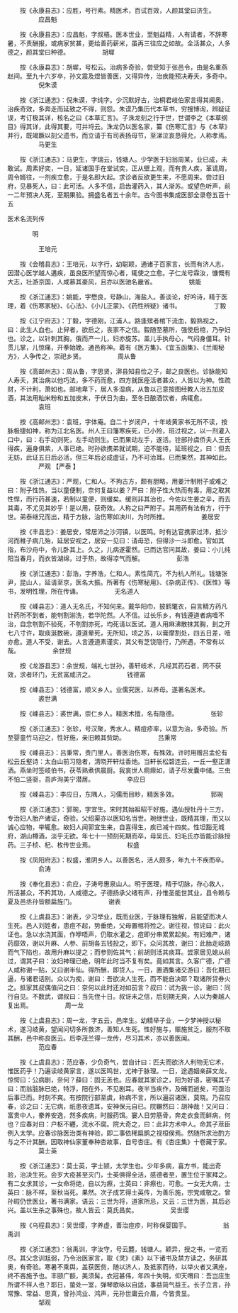 <!-- { "loadSidebar": true } -->
　　按《永康县志》：应胜，号行素。精医术，百试百效，人颜其堂曰济生。
　　　　　应昌魁

　　按《永康县志》：应昌魁，字叔梧。医本世业，至魁益精，人有请者，不辞寒暑，不责酬报，或病家贫甚，更给善药薪米，虽再三往应之如故。全活甚众，人多德之，颜其堂曰种德。
　　　　　胡墀

　　按《永康县志》：胡墀，号松云。治病多奇验，尝受知于张邑令，由是名重燕赵间。至九十六岁卒，孙文震及煜皆善医，又得异传，治疾能预决寿夭，多奇中。
　　　　　倪朱谟

　　按《浙江通志》：倪朱谟，字纯字。少沉默好古，治桐君岐伯家言得其阃奥，治疾奇效，多奔走而延致之不得，则怨。朱谟乃集历代本草书，穷搜博询，辨疑证误，考订极其详，核名之曰《本草汇言》。子洙龙刻之行于世，世谓李之《本草纲目》得其详，此得其要，可并埒云。洙龙仍以医名家，纂《伤寒汇言》与《本草》并行，既竭蹶以刻父遗书，而立请于有司表扬母节，至涕泣哀恳得允，人称孝焉。
　　　　　马更生

　　按《浙江通志》：马更生，字瑞云，钱塘人。少学医于妇翁周某，业已成，未敢试。周素好奕，一日，延诸国手在堂试奕，正从壁上观，而有贵人疾，革请周，周令婿往，一剂疾立愈，于是名即大起。求诊者反欲更生来，不愿周来。尝过旧府，见暴死人，曰：此可活。人多不信，启齿灌药入，其人渐苏。或望色听声，前一二年预决人死，至期果验。拥盛名者五十余年。古今图书集成医部全录卷五百十五

医术名流列传

　　　　明

　　　　　王培元

　　按《会稽县志》：王培元，以字行，幼聪颖，通诸子百家言，长而有济人志，因潜心医学越人遘疾，虽良医所望而惊心者，辄使之立愈。子仁龙号霖汝，慷慨有大志，壮游京国，人咸慕其豪风，且亦以医驰名畿省。
　　　　　姚能

　　按《浙江通志》：姚能，字懋良，号静山，海盐人。善谈论，好吟诗，精于医理，着《伤寒家秘》、《心法》、《小儿正蒙》、《药性辨疑》诸书。
　　　　　丁毅

　　按《江宁府志》：丁毅，字德刚，江浦人。路逢殡者棺下流血，毅熟视之，曰：此生人血也。止舁者，欲启之，丧家不之信。毅随至墓所，强使启棺，乃孕妇也。诊之，以针刺其胸，俄而产一儿，妇亦旋苏。盖儿手执母心，气闷身僵耳。针贯儿掌，儿惊痛，开拳始娩。通邑称神。着有《医方集》、《宜玉函集》、《兰阁秘方》，人争传之，崇祀乡贤。
　　　　　周从鲁

　　按《高邮州志》：周从鲁，字思贤，漷县知县俭之子，邮之良医也。诊脉能知人寿夭，其治病以他巧法，多不药而愈，四方就医痊活者甚众，人皆以为神。性疏财，不计利，萧如也。邮地卑下，居人多湿病，从鲁以己意按图经教人治五加皮酒，其法用籼米粉和五加皮末，于伏日为曲，至冬日酿酒饮者，病辄愈。
　　　　　袁班

　　按《高邮州志》：袁班，字体庵。自二十岁闭户，十年岐黄家书无所不读，按脉极捷如神，称为江北名医。州人王曰籓寒疾死，已小殓，班过视之，以一剂灌入口中，曰：右手动则死，左手动则生。已而果动左手，遂活。铨部孙虞侨夫人王氏得疾，遍身俱紫，人事已绝。时孙欲携弟就试期，迫不能待，延班视之，曰：但去无妨，此证五日后必活，但三年后必成虚证，乃不可治耳。已而果然，其神如此。
　　　　　严观 【严泰 】

　　按《浙江通志》：严观，仁和人。不拘古方，颇有胆略，用姜汁制附子或难之曰：附子性热，当以童便制，奈何复益以姜？严曰：附子性大热而有毒，用之取其性悍，而行药甚速，若制以童便，则缓矣。缓则非其治也，今佐以生姜之辛，而去其毒，不尤见其妙乎！是以用，获奇效。人称之曰严附子。其用药有法有方，行于世。弟泰继兄而出，精于方脉，治伤寒如决川，为时所推。
　　　　　姜居安

　　按《丰县志》：姜居安，常居沛之沙河镇，以医鸣。时有达官携家过沛，抵沙河而稚子病几殆，延居安视之，居安一见曰：请毋恐，但得沙一斗即愈。官如其指，布沙舟中，令儿卧其上。久之，儿病遂霍然。已而达官问其故，姜曰：小儿纯阳当春月，而衣皆湖绵，过于热，故得凉气而解。
　　　　　彭浩

　　按《浙江通志》：彭浩，字养浩，仁和人。素性简亢，不为杭人所礼。钱塘张尹，昆山人，延请至京，医名大振。所著有《伤寒秘用》、《杂病正传》、《医性》等书，发明性理，所在传诵。
　　　　　无名道人

　　按《嵊县志》：道人无名氏，不知何来。戴华阳巾，披鹤氅衣，自言精方药凡针药所不到者，能刳割湔洗，若华陀然。人不信。过长乐乡，有钱遵道者病噎不治，自念刳割不验死，不刳割亦死，均死请以医试。道人用麻沸散抺其胸，刲之开七八寸许，取痰涎数碗，遵道晕死，无所知，顷之苏，以膏摩割处，四五日差，噎亦愈。道人不受，谢去。人言遵道素谨实，其父有芝饶隐行，乃所遇，不常有以哉。
　　　　　余世规

　　按《龙游县志》：余世规，端礼七世孙，善轩岐术，凡经其药石者，罔不获效，求者环门，无贫富咸济之。
　　　　　钱德富

　　按《嵊县志》：钱德富，顺义乡人。业儒究医，以养母。遂著名医术。
　　　　　裘世满

　　按《嵊县志》：裘世满，崇仁乡人。精医术擅，名有隐德。
　　　　　张轸

　　按《浙江通志》：张轸，号汉聚，秀水人。精痘疹率，以意为治，多奇验。所至婴童竹马迎之，性好施，亲旧赖其赀助。
　　　　　吕秉常

　　按《嵊县志》：吕秉常，贵门里人。善医治伤寒，有殊效。许时用赠吕孟伦有松云丘壑诗：太白山前习隐者，清晓开轩炷香灺。当轩长松碧连云，一丘一壑正潇洒。燕坐时签岐伯书，茯苓熟煮供晨厨。我哀世人痌瘝如，请子尽发囊中储。三虫不怕二竖驱，吾庐洵美宁潜居。
　　　　　李应日

　　按《嵊县志》：李应日，东隅人，习儒而目眇，精医多效。
　　　　　郭琬

　　按《浙江通志》：郭琬，字宜生。宋时其始祖昭干好施，遇仙授牡丹十三方，专治妇人胎产诸证，奇验。父绍渠亦以医知名当世。琬继世业，既精其理，而又以诚心应物，举辄愈。故妇人闻郭宜生来，自喜得生，疾已减十四矣。性坦豁无城府，湖山樽酒，淡乎无欲。年七十一预刻死期而卒，母吴氏、妇毛氏亦皆能诊脉授药。三子桢、杞、枚传世业焉。
　　　　　权盛

　　按《凤阳府志》：权盛，淮阴乡人。以善医名，活人颇多，年九十不疾而卒。
　　　　　俞涛

　　按《奉化县志》：俞应，子涛号惠泉山人。明于医理，精于切脉，存心救人，所活甚众，不矜其功，人咸德之。子德扬承父绪有声，孙惟圣能世其业，县令赖与夏及邑丞孙皆额扁旌门。
　　　　　谢表

　　按《上虞县志》：谢表，少习举业，既而业医，于脉理有独解，且能望而决人生死。邑人刘姓者，患痘不起，势垂绝，父母置棺将殓之。谢往视，惊诧曰：此火证也。急以水浇其面，作咿唔声，仍取水灌之，痘即分串累累起矣。有妇难产，诸药靡效，谢以升麻、人参、前胡各五钱投之，即下。众问其故，谢曰：此胎走岐路而气下陷也，故用升麻以提之；而参则佐其气；前胡则活其痰耳。尝家居见媳从前过，谓其子曰：汝妇神理已绝，明年此时当不复有矣。竟如其言。久客广德，广德人咸称谢一贴，又曰谢半仙。得所酬，即贷人。一日，置酒集诸交游曰：吾化期已逼，与诸君话别。众以为痴，谢曰：吾欲决人生死，而不能自决耶？取诸所贷券火之。抵家其叔偶值问之曰：奈何以此时还对如前言？叔曰：试为我一诊。谢曰：同行自见。不数武，谓叔曰：当先侄十日。叔讶未之信，后刻期无爽，人以为秦越人复出焉。
　　　　　周一龙

　　按《上虞县志》：周一龙，字五云，邑庠生。幼精举子业，一夕梦神授以秘术，遂习岐黄，望闻问切多所救济，善知人生死。性好施与，赈施贫乏，服剂不取其酬，邑中称良医云。后李茂兰得一龙传，尽习其术，亦以善医闻。
　　　　　范应春

　　按《上虞县志》：范应春，少负奇气，尝自计曰：匹夫而欲济人利物无它术，惟医药乎！乃遍读岐黄家言，遂以医鸣世，尤神于脉理。一日，途遇姻亲薛文龙，惊愕曰：公病剧，奈何？薛曰：固无恙也。应春就其家诊之，阳为好语，密嘱其子曰：而翁脏脉已绝，特浮，阳在外，不见剧耳。夜半当疾作，及晡而逝矣，可亟治后事已而。时刻不爽。有按院行部至虞，称病不言，所以遍召诸医，莫晓。乃召应春，诊之曰：无它病，祇患夜遗耳，安神保元自已。院冁然曰：胡神哉！又问曰：富贵中人，豢养安逸，然多疾病，时服药饵。窭人日劳筋骨，奔走衣食而鲜病，何也？应春对曰：户枢不纒，流水不腐。院大奇之，曰：此非方术中人。命其子荩臣例入太学。应春诊脉医治类有神验，即二事依稀扁鹊之视桓侯焉。然随所求治酌方与之不计其酬，因取神仙家董奉种杏故事，自号杏庄。有《杏庄集》十卷藏于家。
　　　　　莫士英

　　按《浙江通志》：莫士英，字士颕，太学生也。少年多病，喜方书，能出奇验，治决生死。会岁大疫甚至灭门，士英俱得全活，感德者至，置生位于家拜之。有二女求其诊，一女命将绝，自以为瘵，士英曰：非瘵也，可愈。一女无大病，士英曰：脉不祥，至秋当死。果然。次子成艺得士英传，为善乐施，宗党咸敬之。曾孙瑕仍世医业，著书满家。语云：三世为将，道家所忌，又云：三世为医，其后必兴。盖以生杀之事殊也，故人皆云：莫氏昌矣。
　　　　　吴世缨

　　按《乌程县志》：吴世缨，字养虚，善治痘疹，时称保婴国手。
　　　　　翁禹训

　　按《浙江通志》：翁禹训，字汝守，号云麓，钱塘人。颖异，授之书，一览而尽。其父念训尪弱，乃令治医家言，取《灵》《素》以下诸书及禁方读之，务研其奥，有奇验。寒暑不乘舆，盖获医赀，随以济人，及抵家而待，以举火者又满座，终不吝施予也。丰颐广额，美须髯，衣冠甚伟，年四十失明，仰天喟曰：吾岂庄生所谓不祥人也？耶日，蛰处一室，弹琴歌咏以自适，事益简气益王。长子立言，孙常豫、常益、思真，曾孙鸿业、鸿声，元孙世庸云介眉，今皆贵显。
　　　　　邹观

